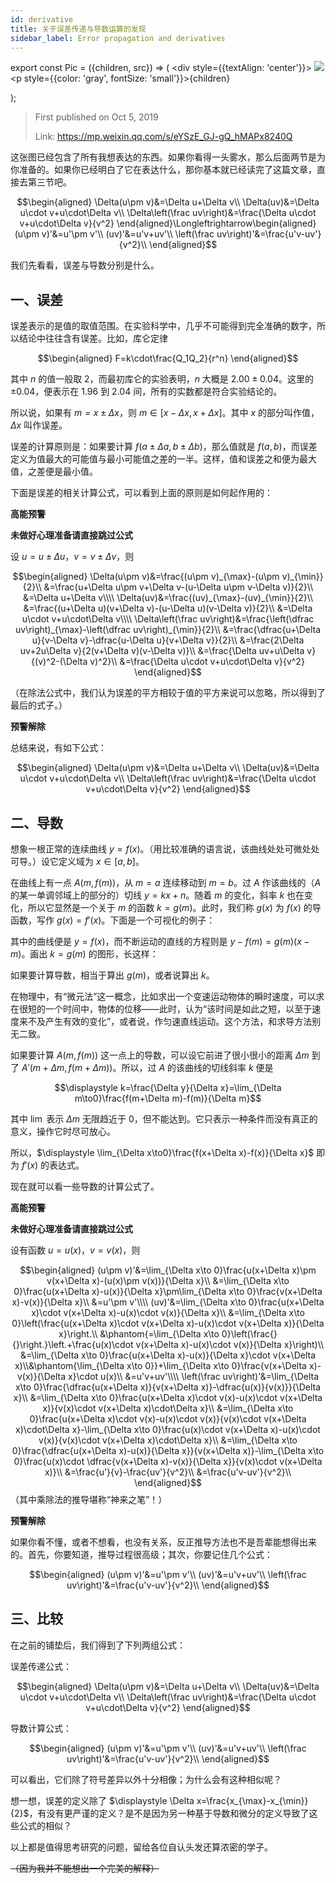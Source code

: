 ```yaml
---
id: derivative
title: 关于误差传递与导数运算的发现
sidebar_label: Error propagation and derivatives
---
```


export const Pic = ({children, src}) => (
    <div style={{textAlign: 'center'}}>
        <img src={src} />
        <p style={{color: 'gray', fontSize: 'small'}}>{children}</p>
    </div>);

> First published on Oct 5, 2019
>
> Link: https://mp.weixin.qq.com/s/eYSzE_GJ-gQ_hMAPx8240Q

这张图已经包含了所有我想表达的东西。如果你看得一头雾水，那么后面两节是为你准备的。如果你已经明白了它在表达什么，那你基本就已经读完了这篇文章，直接去第三节吧。

$$\begin{aligned}
\Delta(u\pm v)&=\Delta u+\Delta v\\
\Delta(uv)&=\Delta u\cdot v+u\cdot\Delta v\\
\Delta\left(\frac uv\right)&=\frac{\Delta u\cdot v+u\cdot\Delta v}{v^2}
\end{aligned}\Longleftrightarrow\begin{aligned}
(u\pm v)'&=u'\pm v'\\
(uv)'&=u'v+uv'\\
\left(\frac uv\right)'&=\frac{u'v-uv'}{v^2}\\
\end{aligned}$$

我们先看看，误差与导数分别是什么。

## 一、误差

误差表示的是值的取值范围。在实验科学中，几乎不可能得到完全准确的数字，所以结论中往往含有误差。比如，库仑定律

$$\begin{aligned}
F=k\cdot\frac{Q_1Q_2}{r^n}
\end{aligned}$$

其中 $n$ 的值一般取 $2$，而最初库仑的实验表明，$n$ 大概是  $2.00±0.04$。这里的 $±0.04$，便表示在 $1.96$ 到 $2.04$ 间，所有的实数都是符合实验结论的。

所以说，如果有 $m=x±\Delta x$，则 $m∈[x-\Delta x, x+\Delta x]$。其中 $x$ 的部分叫作值，$\Delta x$ 叫作误差。

误差的计算原则是：如果要计算 $f(a±\Delta a, b±\Delta b)$，那么值就是 $f(a,b)$，而误差定义为值最大的可能值与最小可能值之差的一半。这样，值和误差之和便为最大值，之差便是最小值。

下面是误差的相关计算公式，可以看到上面的原则是如何起作用的：

<p color="red"><b>高能预警</b></p>
<p color="red"><b>未做好心理准备请直接跳过公式</b></p>

设 $u=u±\Delta u$，$v=v±\Delta v$，则

$$\begin{aligned}
\Delta(u\pm v)&=\frac{(u\pm v)_{\max}-(u\pm v)_{\min}}{2}\\
&=\frac{u+\Delta u\pm v+\Delta v-(u-\Delta u\pm v-\Delta v)}{2}\\
&=\Delta u+\Delta v\\\\
\Delta(uv)&=\frac{(uv)_{\max}-(uv)_{\min}}{2}\\
&=\frac{(u+\Delta u)(v+\Delta v)-(u-\Delta u)(v-\Delta v)}{2}\\
&=\Delta u\cdot v+u\cdot\Delta v\\\\
\Delta\left(\frac uv\right)&=\frac{\left(\dfrac uv\right)_{\max}-\left(\dfrac uv\right)_{\min}}{2}\\
&=\frac{\dfrac{u+\Delta u}{v-\Delta v}-\dfrac{u-\Delta u}{v+\Delta v}}{2}\\
&=\frac{2\Delta uv+2u\Delta v}{2(v+\Delta v)(v-\Delta v)}\\
&=\frac{\Delta uv+u\Delta v}{(v)^2-(\Delta v)^2}\\
&=\frac{\Delta u\cdot v+u\cdot\Delta v}{v^2}
\end{aligned}$$

（在除法公式中，我们认为误差的平方相较于值的平方来说可以忽略，所以得到了最后的式子。）

<p color="red"><b>预警解除</b></p>

总结来说，有如下公式：

$$\begin{aligned}
\Delta(u\pm v)&=\Delta u+\Delta v\\
\Delta(uv)&=\Delta u\cdot v+u\cdot\Delta v\\
\Delta\left(\frac uv\right)&=\frac{\Delta u\cdot v+u\cdot\Delta v}{v^2}
\end{aligned}$$

## 二、导数

想象一根正常的连续曲线 $y=f(x)$。（用比较准确的语言说，该曲线处处可微处处可导。）设它定义域为 $x∈[a,b]$。

在曲线上有一点 $A(m, f(m))$，从 $m=a$ 连续移动到 $m=b$。过 $A$ 作该曲线的（$A$ 的某一单调邻域上的部分的）切线 $y=kx+n$。随着 $m$ 的变化，斜率 $k$ 也在变化，所以它显然是一个关于 $m$ 的函数 $k=g(m)$。此时，我们称 $g(x)$ 为 $f(x)$ 的导函数，写作 $g(x)=f'(x)$。下面是一个可视化的例子：

其中的曲线便是 $y=f(x)$，而不断运动的直线的方程则是 $y-f(m)=g(m)(x-m)$。画出 $k=g(m)$ 的图形，长这样：

<Pic src="https://mmbiz.qpic.cn/mmbiz_png/JGibibkelET68f5MoWZfb3aicRibA7AGLZyqFE4cuCibtmkptNIOserzAFRyCgajzvSMtQxub74fdoWqw8aF0MiaR6Xg/640?wx_fmt=png"></Pic>

如果要计算导数，相当于算出 $g(m)$，或者说算出 $k$。

在物理中，有“微元法”这一概念，比如求出一个变速运动物体的瞬时速度，可以求在很短的一个时间中，物体的位移——此时，认为“该时间是如此之短，以至于速度来不及产生有效的变化”，或者说，作匀速直线运动。这个方法，和求导方法别无二致。

如果要计算 $A(m,f(m))$ 这一点上的导数，可以设它前进了很小很小的距离 $\Delta m$ 到了 $A'(m+\Delta m, f(m+\Delta m))$。所以，过 $A$ 的该曲线的切线斜率 $k$ 便是

$$\displaystyle k=\frac{\Delta y}{\Delta x}=\lim_{\Delta m\to0}\frac{f(m+\Delta m)-f(m)}{\Delta m}$$

其中 $\lim$ 表示 $\Delta m$ 无限趋近于 $0$，但不能达到。它只表示一种条件而没有真正的意义，操作它时尽可放心。

所以，$\displaystyle \lim_{\Delta x\to0}\frac{f(x+\Delta x)-f(x)}{\Delta x}$ 即为 $f'(x)$ 的表达式。

现在就可以看一些导数的计算公式了。

<p color="red"><b>高能预警</b></p>
<p color="red"><b>未做好心理准备请直接跳过公式</b></p>

设有函数 $u=u(x)$，$v=v(x)$，则

$$\begin{aligned}
(u\pm v)'&=\lim_{\Delta x\to 0}\frac{u(x+\Delta x)\pm v(x+\Delta x)-(u(x)\pm v(x))}{\Delta x}\\
&=\lim_{\Delta x\to 0}\frac{u(x+\Delta x)-u(x)}{\Delta x}\pm\lim_{\Delta x\to 0}\frac{v(x+\Delta x)-v(x)}{\Delta x}\\
&=u'\pm v'\\\\
(uv)'&=\lim_{\Delta x\to 0}\frac{u(x+\Delta x)\cdot v(x+\Delta x)-u(x)\cdot v(x)}{\Delta x}\\
&=\lim_{\Delta x\to 0}\left(\frac{u(x+\Delta x)\cdot v(x+\Delta x)-u(x)\cdot v(x+\Delta x)}{\Delta x}\right.\\
&\phantom{=\lim_{\Delta x\to 0}\left(\frac{}{}\right.}\left.+\frac{u(x)\cdot v(x+\Delta x)-u(x)\cdot v(x)}{\Delta x}\right)\\
&=\lim_{\Delta x\to 0}\frac{u(x+\Delta x)-u(x)}{\Delta x}\cdot v(x+\Delta x)\\&\phantom{\lim_{\Delta x\to 0}}+\lim_{\Delta x\to 0}\frac{v(x+\Delta x)-v(x)}{\Delta x}\cdot u(x)\\
&=u'v+uv'\\\\
\left(\frac uv\right)'&=\lim_{\Delta x\to 0}\frac{\dfrac{u(x+\Delta x)}{v(x+\Delta x)}-\dfrac{u(x)}{v(x)}}{\Delta x}\\
&=\lim_{\Delta x\to 0}\frac{u(x+\Delta x)\cdot v(x)-u(x)\cdot v(x+\Delta x)}{v(x)\cdot v(x+\Delta x)\cdot\Delta x}\\
&=\lim_{\Delta x\to 0}\frac{u(x+\Delta x)\cdot v(x)-u(x)\cdot v(x)}{v(x)\cdot v(x+\Delta x)\cdot\Delta x}-\lim_{\Delta x\to 0}\frac{u(x)\cdot v(x+\Delta x)-u(x)\cdot v(x)}{v(x)\cdot v(x+\Delta x)\cdot\Delta x}\\
&=\lim_{\Delta x\to 0}\frac{\dfrac{u(x+\Delta x)-u(x)}{\Delta x}}{v(x+\Delta x)}-\lim_{\Delta x\to 0}\frac{u(x)\cdot \dfrac{v(x+\Delta x)-v(x)}{\Delta x}}{v(x)\cdot v(x+\Delta x)}\\
&=\frac{u'}{v}-\frac{uv'}{v^2}\\
&=\frac{u'v-uv'}{v^2}\\
\end{aligned}$$
（其中乘除法的推导堪称“神来之笔”！）

<p color="red"><b>预警解除</b></p>

如果你看不懂，或者不想看，也没有关系，反正推导方法也不是吾辈能想得出来的。首先，你要知道，推导过程很高级；其次，你要记住几个公式：

$$\begin{aligned}
(u\pm v)'&=u'\pm v'\\
(uv)'&=u'v+uv'\\
\left(\frac uv\right)'&=\frac{u'v-uv'}{v^2}\\
\end{aligned}$$

## 三、比较

在之前的铺垫后，我们得到了下列两组公式：

误差传递公式：

$$\begin{aligned}
\Delta(u\pm v)&=\Delta u+\Delta v\\
\Delta(uv)&=\Delta u\cdot v+u\cdot\Delta v\\
\Delta\left(\frac uv\right)&=\frac{\Delta u\cdot v+u\cdot\Delta v}{v^2}
\end{aligned}$$

导数计算公式：

$$\begin{aligned}
(u\pm v)'&=u'\pm v'\\
(uv)'&=u'v+uv'\\
\left(\frac uv\right)'&=\frac{u'v-uv'}{v^2}\\
\end{aligned}$$

可以看出，它们除了符号差异以外十分相像；为什么会有这种相似呢？

想一想，误差的定义除了 $\displaystyle \Delta x=\frac{x_{\max}-x_{\min}}{2}$，有没有更严谨的定义？是不是因为另一种基于导数和微分的定义导致了这些公式的相似？

以上都是值得思考研究的问题，留给各位自认头发还算浓密的学子。

~~（因为我并不能想出一个完美的解释）~~
